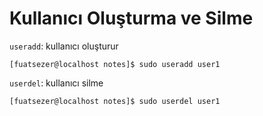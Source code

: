 # Kullanıcı Oluşturma ve Silme
`useradd`: kullanıcı oluşturur
```console
[fuatsezer@localhost notes]$ sudo useradd user1
```
`userdel`: kullanıcı silme
```console
[fuatsezer@localhost notes]$ sudo userdel user1
```

